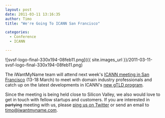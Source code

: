 ```yaml
---
layout: post
date: 2011-03-11 13:16:35
author: Timo
title: "We're Going To ICANN San Francisco"

categories:
  - Conference
  - ICANN

---
```


 

![svsf-logo-final-330x194-08feb11.png]({{ site.images_url }}/2011-03-11-svsf-logo-final-330x194-08feb11.png)

 

The iWantMyName team will attend next week's [ICANN meeting in San Francisco](http://svsf40.icann.org/) (13-18 March) to meet with domain industry professionals and catch up on the latest developments in ICANN's [new gTLD program](http://www.icann.org/en/topics/new-gtld-program.htm).

Since the meeting is being held close to Silicon Valley, we also would love to get in touch with fellow startups and customers. If you are interested in <del>partying</del> meeting with us, please [ping us on Twitter](http://twitter.com/iwantmyname) or send an email to [timo@iwantmyname.com](mailto:timo@iwantmyname.com).
